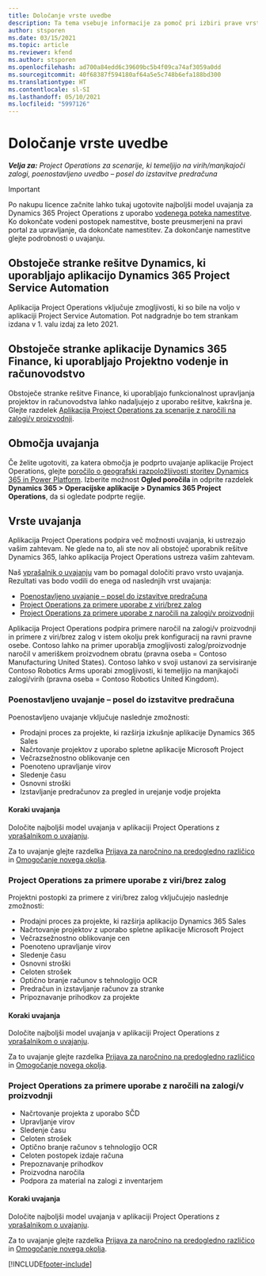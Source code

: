 ```yaml
---
title: Določanje vrste uvedbe
description: Ta tema vsebuje informacije za pomoč pri izbiri prave vrste uvajanja za projektne postopke v vašem podjetju.
author: stsporen
ms.date: 03/15/2021
ms.topic: article
ms.reviewer: kfend
ms.author: stsporen
ms.openlocfilehash: ad700a84edd6c39609bc5b4f09ca74af3059a0dd
ms.sourcegitcommit: 40f68387f594180af64a5e5c748b6efa188bd300
ms.translationtype: HT
ms.contentlocale: sl-SI
ms.lasthandoff: 05/10/2021
ms.locfileid: "5997126"
---
```

# <a name="determine-your-deployment-type"></a>Določanje vrste uvedbe

_**Velja za:** Project Operations za scenarije, ki temeljijo na virih/manjkajoči zalogi, poenostavljeno uvedbo – posel do izstavitve predračuna_

> [!IMPORTANT]
> Po nakupu licence začnite lahko tukaj ugotovite najboljši model uvajanja za Dynamics 365 Project Operations z uporabo [vodenega poteka namestitve](https://aka.ms/provisionprojectoperations).
> Ko dokončate vodeni postopek namestitve, boste preusmerjeni na pravi portal za upravljanje, da dokončate namestitev. Za dokončanje namestitve glejte podrobnosti o uvajanju.


## <a name="existing-customers-of-dynamics-using-dynamics-365-project-service-automation"></a>Obstoječe stranke rešitve Dynamics, ki uporabljajo aplikacijo Dynamics 365 Project Service Automation
Aplikacija Project Operations vključuje zmogljivosti, ki so bile na voljo v aplikaciji Project Service Automation. Pot nadgradnje bo tem strankam izdana v 1. valu izdaj za leto 2021.

## <a name="existing-customers-of-dynamics-365-finance-using-project-management-and-accounting"></a>Obstoječe stranke aplikacije Dynamics 365 Finance, ki uporabljajo Projektno vodenje in računovodstvo 

Obstoječe stranke rešitve Finance, ki uporabljajo funkcionalnost upravljanja projektov in računovodstva lahko nadaljujejo z uporabo rešitve, kakršna je. Glejte razdelek [Aplikacija Project Operations za scenarije z naročili na zalogi/v proizvodnji](#pma).


## <a name="deployment-regions"></a>Območja uvajanja
Če želite ugotoviti, za katera območja je podprto uvajanje aplikacije Project Operations, glejte [poročilo o geografski razpoložljivosti storitev Dynamics 365 in Power Platform](https://dynamics.microsoft.com/en-us/geographic-availability/). Izberite možnost **Ogled poročila** in odprite razdelek **Dynamics 365 > Operacijske aplikacije > Dynamics 365 Project Operations**, da si ogledate podprte regije.

## <a name="deployment-types"></a>Vrste uvajanja
Aplikacija Project Operations podpira več možnosti uvajanja, ki ustrezajo vašim zahtevam. Ne glede na to, ali ste nov ali obstoječ uporabnik rešitve Dynamics 365, lahko aplikacija Project Operations ustreza vašim zahtevam.

Naš [vprašalnik o uvajanju](https://aka.ms/provisionprojectoperations) vam bo pomagal določiti pravo vrsto uvajanja. Rezultati vas bodo vodili do enega od naslednjih vrst uvajanja:

- [Poenostavljeno uvajanje – posel do izstavitve predračuna](#lite)
- [Project Operations za primere uporabe z viri/brez zalog](#integrated)
- [Project Operations za primere uporabe z naročili na zalogi/v proizvodnji](#pma)

Aplikacija Project Operations podpira primere naročil na zalogi/v proizvodnji in primere z viri/brez zalog v istem okolju prek konfiguracij na ravni pravne osebe. Contoso lahko na primer uporablja zmogljivosti zalog/proizvodnje naročil v ameriškem proizvodnem obratu (pravna oseba = Contoso Manufacturing United States). Contoso lahko v svoji ustanovi za servisiranje Contoso Robotics Arms uporabi zmogljivosti, ki temeljijo na manjkajoči zalogi/virih (pravna oseba = Contoso Robotics United Kingdom).

### <a name="lite-deployment---deal-to-proforma-invoicing"></a><a  name="lite"></a>Poenostavljeno uvajanje – posel do izstavitve predračuna

Poenostavljeno uvajanje vključuje naslednje zmožnosti:

- Prodajni proces za projekte, ki razširja izkušnje aplikacije Dynamics 365 Sales
- Načrtovanje projektov z uporabo spletne aplikacije Microsoft Project
- Večrazsežnostno oblikovanje cen
- Poenoteno upravljanje virov
- Sledenje času
- Osnovni stroški
- Izstavljanje predračunov za pregled in urejanje vodje projekta 

#### <a name="deployment-steps"></a>Koraki uvajanja
Določite najboljši model uvajanja v aplikaciji Project Operations z [vprašalnikom o uvajanju](https://aka.ms/provisionprojectoperations).

Za to uvajanje glejte razdelka [Prijava za naročnino na predogledno različico](lite-preview-subscription-sign-up.md) in [Omogočanje novega okolja](lite-deployment.md). 


### <a name="project-operations-for-resourcenon-stocked-scenarios"></a><a name="integrated"></a>Project Operations za primere uporabe z viri/brez zalog
Projektni postopki za primere z viri/brez zalog vključujejo naslednje zmožnosti:
 
- Prodajni proces za projekte, ki razširja aplikacijo Dynamics 365 Sales
- Načrtovanje projektov z uporabo spletne aplikacije Microsoft Project
- Večrazsežnostno oblikovanje cen
- Poenoteno upravljanje virov
- Sledenje času
- Osnovni stroški
- Celoten strošek
- Optično branje računov s tehnologijo OCR
- Predračun in izstavljanje računov za stranke 
- Pripoznavanje prihodkov za projekte

#### <a name="deployment-steps"></a>Koraki uvajanja
Določite najboljši model uvajanja v aplikaciji Project Operations z [vprašalnikom o uvajanju](https://aka.ms/provisionprojectoperations).

Za to uvajanje glejte razdelka [Prijava za naročnino na predogledno različico](resource-sign-up-preview-subscription.md) in [Omogočanje novega okolja](resource-provision-new-environment.md). 


### <a name="project-operations-for-stockedproduction-order-scenarios"></a><a name="pma"></a>Project Operations za primere uporabe z naročili na zalogi/v proizvodnji

- Načrtovanje projekta z uporabo SČD
- Upravljanje virov
- Sledenje času
- Celoten strošek
- Optično branje računov s tehnologijo OCR
- Celoten postopek izdaje računa
- Prepoznavanje prihodkov
- Proizvodna naročila
- Podpora za material na zalogi z inventarjem

#### <a name="deployment-steps"></a>Koraki uvajanja
Določite najboljši model uvajanja v aplikaciji Project Operations z [vprašalnikom o uvajanju](https://aka.ms/provisionprojectoperations).

Za to uvajanje glejte razdelka [Prijava za naročnino na predogledno različico](/dynamics365/fin-ops-core/dev-itpro/dev-tools/sign-up-preview-subscription?toc=%2fdynamics365%2ffinance%2ftoc.json) in [Omogočanje novega okolja](/dynamics365/fin-ops-core/dev-itpro/deployment/deploy-demo-environment?toc=%2fdynamics365%2ffinance%2ftoc.json). 



[!INCLUDE[footer-include](../includes/footer-banner.md)]
